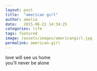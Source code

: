 ```yaml
---
layout: post
title:  "american girl"
author: amelia
date:   2015-06-21 14:34:25
categories: life
tags: featured
image: /assets/images/americangirl.jpg
permalink: american-girl
---
```


love will see us home
<br>you'll never be alone
